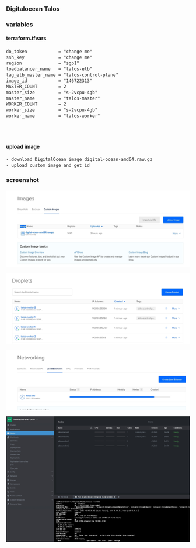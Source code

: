 ### Digitalocean Talos
### variables
#### terraform.tfvars
```
do_token            = "change me"
ssh_key             = "change me"
region              = "sgp1"
loadbalancer_name   = "talos-elb"
tag_elb_master_name = "talos-control-plane"
image_id            = "146722313"
MASTER_COUNT        = 2
master_size         = "s-2vcpu-4gb"
master_name         = "talos-master"
WORKER_COUNT        = 2
worker_size         = "s-2vcpu-4gb"
worker_name         = "talos-worker"




```
#### upload image
```
- download DigitalOcean image digital-ocean-amd64.raw.gz
- upload custom image and get id
```

### screenshot
![Screenshot](resources/1703260614855.jpg)

![Screenshot](resources/1703260626217.jpg)

![Screenshot](resources/1703260637096.jpg)

![Screenshot](resources/1703261047885.jpg)
